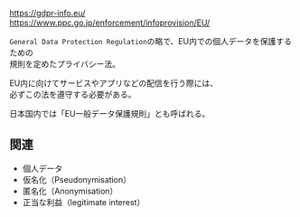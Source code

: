<https://gdpr-info.eu/>  
<https://www.ppc.go.jp/enforcement/infoprovision/EU/>

`General Data Protection Regulation`の略で、EU内での個人データを保護するための  
規則を定めたプライバシー法。

EU内に向けてサービスやアプリなどの配信を行う際には、  
必ずこの法を遵守する必要がある。

日本国内では「EU一般データ保護規則」とも呼ばれる。

## 関連
* 個人データ
* 仮名化（Pseudonymisation）
* 匿名化（Anonymisation）
* 正当な利益（legitimate interest）